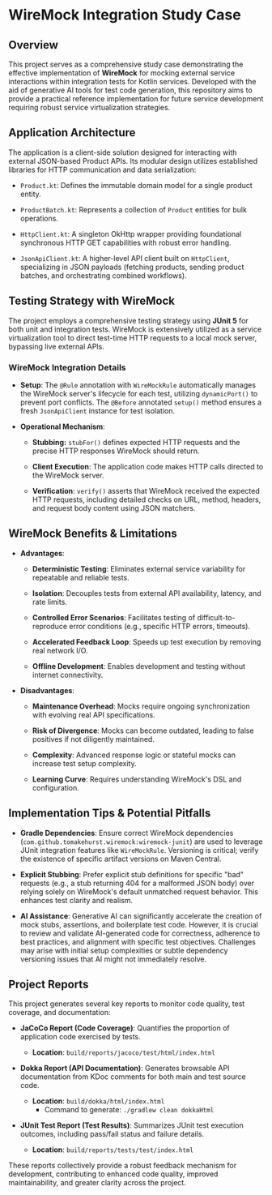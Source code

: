 # WireMock Integration Study Case
## Overview
This project serves as a comprehensive study case demonstrating the effective implementation of **WireMock** for mocking external service interactions within integration tests for Kotlin services. Developed with the aid of generative AI tools for test code generation, this repository aims to provide a practical reference implementation for future service development requiring robust service virtualization strategies.

## Application Architecture
The application is a client-side solution designed for interacting with external JSON-based Product APIs. Its modular design utilizes established libraries for HTTP communication and data serialization:

- `Product.kt`: Defines the immutable domain model for a single product entity.

- `ProductBatch.kt`: Represents a collection of `Product` entities for bulk operations.

- `HttpClient.kt`: A singleton OkHttp wrapper providing foundational synchronous HTTP GET capabilities with robust error handling.

- `JsonApiClient.kt`: A higher-level API client built on `HttpClient`, specializing in JSON payloads (fetching products, sending product batches, and orchestrating combined workflows).

## Testing Strategy with WireMock
The project employs a comprehensive testing strategy using **JUnit 5** for both unit and integration tests. WireMock is extensively utilized as a service virtualization tool to direct test-time HTTP requests to a local mock server, bypassing live external APIs.

### WireMock Integration Details
- **Setup**: The `@Rule` annotation with `WireMockRule` automatically manages the WireMock server's lifecycle for each test, utilizing `dynamicPort()` to prevent port conflicts. The `@Before` annotated `setup()` method ensures a fresh `JsonApiClient` instance for test isolation.

- **Operational Mechanism**:

  - **Stubbing:** `stubFor()` defines expected HTTP requests and the precise HTTP responses WireMock should return.

  - **Client Execution**: The application code makes HTTP calls directed to the WireMock server.

  - **Verification**: `verify()` asserts that WireMock received the expected HTTP requests, including detailed checks on URL, method, headers, and request body content using JSON matchers.

## WireMock Benefits & Limitations
- **Advantages**:

  - **Deterministic Testing**: Eliminates external service variability for repeatable and reliable tests.

  - **Isolation**: Decouples tests from external API availability, latency, and rate limits.

  - **Controlled Error Scenarios**: Facilitates testing of difficult-to-reproduce error conditions (e.g., specific HTTP errors, timeouts).

  - **Accelerated Feedback Loop**: Speeds up test execution by removing real network I/O.

  - **Offline Development**: Enables development and testing without internet connectivity.

- **Disadvantages**:

  - **Maintenance Overhead**: Mocks require ongoing synchronization with evolving real API specifications.

  - **Risk of Divergence**: Mocks can become outdated, leading to false positives if not diligently maintained.

  - **Complexity**: Advanced response logic or stateful mocks can increase test setup complexity.

  - **Learning Curve**: Requires understanding WireMock's DSL and configuration.

## Implementation Tips & Potential Pitfalls
- **Gradle Dependencies**: Ensure correct WireMock dependencies (`com.github.tomakehurst.wiremock:wiremock-junit`) are used to leverage JUnit integration features like `WireMockRule`. Versioning is critical; verify the existence of specific artifact versions on Maven Central.

- **Explicit Stubbing**: Prefer explicit stub definitions for specific "bad" requests (e.g., a stub returning 404 for a malformed JSON body) over relying solely on WireMock's default unmatched request behavior. This enhances test clarity and realism.

- **AI Assistance**: Generative AI can significantly accelerate the creation of mock stubs, assertions, and boilerplate test code. However, it is crucial to review and validate AI-generated code for correctness, adherence to best practices, and alignment with specific test objectives. Challenges may arise with initial setup complexities or subtle dependency versioning issues that AI might not immediately resolve.

## Project Reports
This project generates several key reports to monitor code quality, test coverage, and documentation:

- **JaCoCo Report (Code Coverage)**: Quantifies the proportion of application code exercised by tests.

  - **Location**: `build/reports/jacoco/test/html/index.html`

- **Dokka Report (API Documentation)**: Generates browsable API documentation from KDoc comments for both main and test source code.

  - **Location**: `build/dokka/html/index.html`
    - Command to generate: `./gradlew clean dokkaHtml`   

- **JUnit Test Report (Test Results)**: Summarizes JUnit test execution outcomes, including pass/fail status and failure details.

  - **Location**: `build/reports/tests/test/index.html`

These reports collectively provide a robust feedback mechanism for development, contributing to enhanced code quality, improved maintainability, and greater clarity across the project.